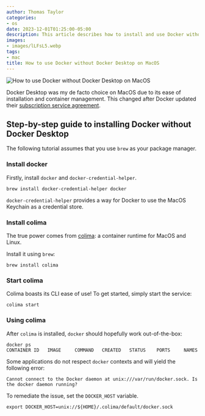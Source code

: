 ```yaml
---
author: Thomas Taylor
categories:
- os
date: 2023-12-01T01:25:00-05:00
description: This article describes how to install and use Docker without Docker Desktop for MacOS 
images:
- images/lLFsL5.webp
tags:
- mac
title: How to use Docker without Docker Desktop on MacOS
---
```


![How to use Docker without Docker Desktop on MacOS](images/lLFsL5.webp)

Docker Desktop was my de facto choice on MacOS due to its ease of installation and container management. This changed after Docker updated their [subscription service agreement][1].

## Step-by-step guide to installing Docker without Docker Desktop

The following tutorial assumes that you use `brew` as your package manager.

### Install docker

Firstly, install `docker` and `docker-credential-helper`.

```shell
brew install docker-credential-helper docker
```

`docker-credential-helper` provides a way for Docker to use the MacOS Keychain as a credential store.

### Install colima

The true power comes from [colima][2]: a container runtime for MacOS and Linux.

Install it using `brew`: 

```shell
brew install colima
```

### Start colima

Colima boasts its CLI ease of use! To get started, simply start the service:

```shell
colima start
```

### Using colima

After `colima` is installed, `docker` should hopefully work out-of-the-box:

```shell
docker ps
CONTAINER ID   IMAGE     COMMAND   CREATED   STATUS    PORTS     NAMES
```

Some applications do not respect `docker` contexts and will yield the following error:

```text
Cannot connect to the Docker daemon at unix:///var/run/docker.sock. Is the docker daemon running?
```

To remediate the issue, set the `DOCKER_HOST` variable.

```shell
export DOCKER_HOST=unix://${HOME}/.colima/default/docker.sock
```

[1]: https://www.docker.com/blog/updating-product-subscriptions/
[2]: https://github.com/abiosoft/colima
